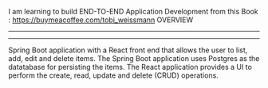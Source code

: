 I am learning to build END-TO-END Application Development from this Book : https://buymeacoffee.com/tobi_weissmann
OVERVIEW
____________
____________
Spring Boot application with a React front end that allows the user to list, add, edit and delete items.
The Spring Boot application uses Postgres as the datatabase for persisting the items. 
The React application provides a UI to perform the create, read, update and delete (CRUD) operations.

